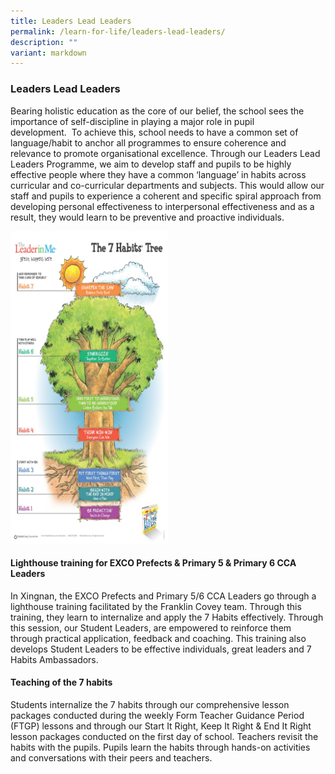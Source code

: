 ```yaml
---
title: Leaders Lead Leaders
permalink: /learn-for-life/leaders-lead-leaders/
description: ""
variant: markdown
---
```

<h3>Leaders Lead Leaders</h3>
Bearing holistic education as the core of our belief, the school sees
the importance of self-discipline in playing a major role in pupil development.&nbsp;&nbsp;To
achieve this, school needs to have a common set of language/habit to anchor
all programmes to ensure coherence and relevance to promote organisational
excellence. Through our Leaders Lead Leaders Programme, we aim to&nbsp;develop
staff and pupils to be highly effective people&nbsp;where they&nbsp;have
a common ‘language’ in habits across curricular and co-curricular departments
and subjects. This would allow our staff and pupils to&nbsp;experience
a coherent and specific spiral approach from developing personal effectiveness
to interpersonal effectiveness&nbsp;and as a result, they would learn to
be preventive and proactive individuals.<p></p>

<img style="width: 50%;" height="auto" width="50%" src="/images/lll.png">

<h4>Lighthouse training for EXCO Prefects &amp; Primary 5 &amp; Primary 6 CCA Leaders</h4>
In Xingnan, the EXCO Prefects and Primary 5/6 CCA Leaders go through a lighthouse training facilitated by the Franklin Covey team. Through this training, they learn to internalize and apply the 7 Habits effectively. Through this session, our Student Leaders, are empowered to reinforce them through practical application, feedback and coaching. This training also develops Student Leaders to be effective individuals, great leaders and 7 Habits Ambassadors.


<h4>Teaching of the 7 habits&nbsp;</h4>
Students internalize the 7 habits through our comprehensive lesson packages conducted during the weekly Form Teacher Guidance Period (FTGP) lessons and through our Start It Right, Keep It Right &amp; End It Right lesson packages conducted on the first day of school. Teachers revisit the habits with the pupils. Pupils learn the habits through hands-on activities and conversations with their peers and teachers.


